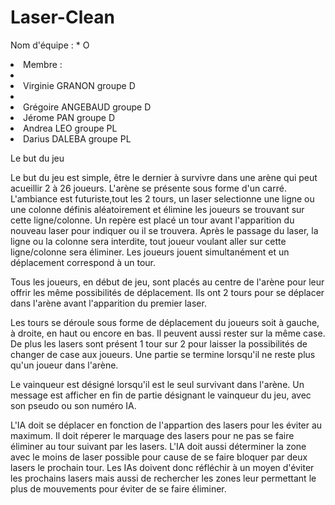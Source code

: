 # Laser-Clean

Nom d'équipe : * O
<li> Membre : <li>
<li> Virginie GRANON        groupe D <li>
<li> Grégoire ANGEBAUD      groupe D </li>
<li> Jérome PAN             groupe D </li>
<li> Andrea LEO             groupe PL </li>
<li> Darius DALEBA          groupe PL </li>   

<p> Le but du jeu </p>
  
  Le but du jeu est simple, être le dernier à survivre dans une arène qui peut acueillir 2 à 26 joueurs. L'arène se présente sous forme
d'un carré. L'ambiance est futuriste,tout les 2 tours, un laser selectionne une ligne ou une colonne définis aléatoirement et 
élimine les joueurs se trouvant sur cette ligne/colonne. 
Un repère est placé un tour avant l'apparition du nouveau laser pour indiquer ou il se trouvera. Après le passage du laser, la ligne
ou la colonne sera interdite, tout joueur voulant aller sur cette ligne/colonne sera éliminer.
Les joueurs jouent simultanément et un déplacement correspond à un tour.

Tous les joueurs, en début de jeu, sont placés au centre de l'arène pour leur offrir les même possibilités de déplacement. 
Ils ont 2 tours pour se déplacer dans l'arène avant l'apparition du premier laser.

Les tours se déroule sous forme de déplacement du joueurs soit à gauche, à droite, en haut ou encore en bas. Il peuvent aussi rester 
sur la même case. De plus les lasers sont présent 1 tour sur 2 pour laisser la possibilités de changer de case aux joueurs.
Une partie se termine lorsqu'il ne reste plus qu'un joueur dans l'arène.

Le vainqueur est désigné lorsqu'il est le seul survivant dans l'arène. Un message est afficher en fin de partie
désignant le vainqueur du jeu, avec son pseudo ou son numéro IA.

L'IA doit se déplacer en fonction de l'appartion des lasers pour les éviter au maximum.
Il doit réperer le marquage des lasers pour ne pas se faire éliminer au tour suivant par les lasers. L'IA doit aussi déterminer la zone avec le moins de laser possible pour cause de se faire bloquer par deux lasers le prochain tour. Les IAs doivent donc réfléchir à un moyen d'éviter les prochains lasers mais aussi de rechercher les zones leur permettant le plus de mouvements pour éviter de se faire éliminer.
